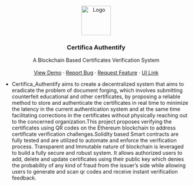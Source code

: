 <br />
<div align="center">
  <a href="https://github.com/othneildrew/Best-README-Template">
    <img src="https://res.cloudinary.com/dwwajleyo/image/upload/v1711745709/posters_and_assets/typedash_idsujz.png" alt="Logo" width="80">
  </a>

  <h3 align="center">Certifica Authentify</h3>

  <p align="center">
   A Blockchain Based Certificates Verification System
    <br />
    <br />
    <a href="https://speed-type-wnz9.onrender.com">View Demo</a>
    ·
    <a href="https://github.com/anisharma07/Certifica_Authentify/issues">Report Bug</a>
    ·
    <a href="https://github.com/anisharma07/Certifica_Authentify/issues">Request Feature</a>
    ·
    <a href="https://www.figma.com/design/8JeqacyrNG9viLOoFgwkTr/Certificate-Auth?node-id=0-1&t=HOSZ6zh77NrjoW3X-1">UI Link</a>
  </p>
</div>


- Certifica_Authentify aims to create a decentralized system that aims to eradicate the problem of document forging, which involves submitting counterfeit educational and other certificates, by proposing a reliable method to store and authenticate the certificates in real time to minimize the latency in the current authentication system and at the same time facilitating corrections in the certificates without physically reaching out to the concerned organization.This project proposes verifying the certificates using QR codes on the Ethereum blockchain to address certificate verification challenges.Solidity based Smart contracts are fully tested and  are utilized to automate and enforce the verification process. Transparent and Immutable nature of blockchain is leveraged to build a fully secure and robust system. It allows authorized users to add, delete and update certificates using their public key which denies the probability of any kind of fraud from the issuer’s side while allowing users to generate and scan qr codes and receive instant verification feedback.
